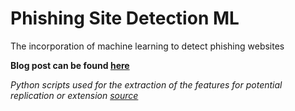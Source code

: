 # Phishing Site Detection ML
The incorporation of machine learning to detect phishing websites

**Blog post can be found [here](https://medium.com/phishing-site-detection/phishing-site-detection-353df9c3fe40)**

*Python scripts used for the extraction of the features for potential replication or extension [source](https://data.mendeley.com/datasets/c2gw7fy2j4/3)*
